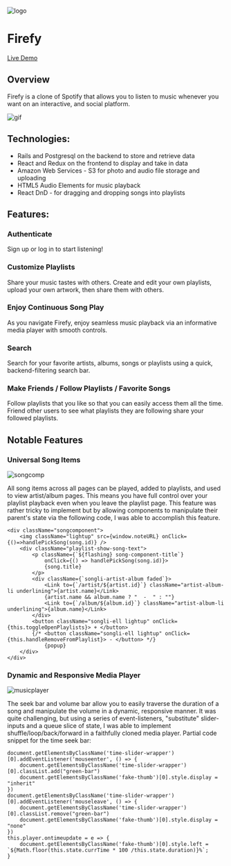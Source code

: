 ![logo](app/assets/images/firefy-logo2.png?raw=true)
# Firefy

[Live Demo](http://firefy-aa.herokuapp.com/#/)

## Overview
Firefy is a clone of Spotify that allows you to listen to music whenever you want on an interactive, and social platform.

![gif](app/assets/firefy.gif)


## Technologies:
* Rails and Postgresql on the backend to store and retrieve data
* React and Redux on the frontend to display and take in data
* Amazon Web Services - S3 for photo and audio file storage and uploading
* HTML5 Audio Elements for music playback
* React DnD - for dragging and dropping songs into playlists


## Features:
### Authenticate
Sign up or log in to start listening!
### Customize Playlists
Share your music tastes with others. Create and edit your own playlists, upload your own artwork, then share them with others.

### Enjoy Continuous Song Play
As you navigate Firefy, enjoy seamless music playback via an informative media player with smooth controls.

### Search
Search for your favorite artists, albums, songs or playlists using a quick, backend-filtering search bar.

### Make Friends / Follow Playlists / Favorite Songs
Follow playlists that you like so that you can easily access them all the time.  Friend other users to see what playlists they are following share your followed playlists.

## Notable Features

### Universal Song Items
![songcomp](app/assets/images/songcomp_screenshot.png?raw=true)

All song items across all pages can be played, added to playlists, and used to view artist/album pages.  This means you have full control over your playlist playback even when you leave the playlist page.  This feature was rather tricky to implement but by allowing components to manipulate their parent's state via the following code, I was able to accomplish this feature.
```
<div className="songcomponent">
    <img className="lightup" src={window.noteURL} onClick={()=>handlePickSong(song.id)} />
    <div className="playlist-show-song-text">
        <p className={`${flashing} song-component-title`}
            onClick={() => handlePickSong(song.id)}>
            {song.title}
        </p>
        <div className={`songli-artist-album faded`}>
            <Link to={`/artist/${artist.id}`} className="artist-album-li underlining">{artist.name}</Link>
            {artist.name && album.name ? "  -  " : ""}
            <Link to={`/album/${album.id}`} className="artist-album-li underlining">{album.name}</Link>
        </div>
        <button className="songli-ell lightup" onClick={this.toggleOpenPlaylists}> + </button>
        {/* <button className="songli-ell lightup" onClick={this.handleRemoveFromPlaylist}> - </button> */}
            {popup}
    </div>
</div>
```

### Dynamic and Responsive Media Player
![musicplayer](app/assets/images/musicplayer_screenshot.png?raw=true)

The seek bar and volume bar allow you to easily traverse the duration of a song and manipulate the volume in a dynamic, responsive manner. It was quite challenging, but using a series of event-listeners, "substitute" slider-inputs and a queue slice of state, I was able to implement shuffle/loop/back/forward in a faithfully cloned media player.  Partial code snippet for the time seek bar:
```
document.getElementsByClassName('time-slider-wrapper')[0].addEventListener('mouseenter', () => {
    document.getElementsByClassName('time-slider-wrapper')[0].classList.add("green-bar")
    document.getElementsByClassName('fake-thumb')[0].style.display = "inherit"
})
document.getElementsByClassName('time-slider-wrapper')[0].addEventListener('mouseleave', () => {
    document.getElementsByClassName('time-slider-wrapper')[0].classList.remove("green-bar")
    document.getElementsByClassName('fake-thumb')[0].style.display = "none"
})
this.player.ontimeupdate = e => {
    document.getElementsByClassName('fake-thumb')[0].style.left = `${Math.floor(this.state.currTime * 100 /this.state.duration)}%`;
}
```
